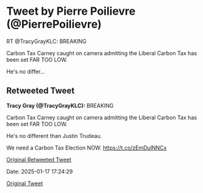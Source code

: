 # Tweet by Pierre Poilievre (@PierrePoilievre)

RT @TracyGrayKLC: BREAKING 

Carbon Tax Carney caught on camera admitting the Liberal Carbon Tax has been set FAR TOO LOW. 

He's no differ…

## Retweeted Tweet

**Tracy Gray (@TracyGrayKLC):** BREAKING 

Carbon Tax Carney caught on camera admitting the Liberal Carbon Tax has been set FAR TOO LOW. 

He's no different than Justin Trudeau. 

We need a Carbon Tax Election NOW. https://t.co/zEmDulNNCx

[Original Retweeted Tweet](https://x.com/TracyGrayKLC/status/1879966834432290829)

Date: 2025-01-17 17:24:29

[Original Tweet](https://x.com/PierrePoilievre/status/1880305201862918385)
